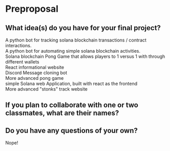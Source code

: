 # Preproposal

## What idea(s) do you have for your final project?
A python bot for tracking solana blockchain transactions / contract interactions.
<br>
A python bot for automating simple solana blockchain activities.
<br>
Solana blockchain Pong Game that allows players to 1 versus 1 with through different wallets
<br>
React informational website
<br>
Discord Message cloning bot
<br>
More advanced pong game
<br>
simple Solana web Application, built with react as the frontend
<br>
More advanced "stonks" track website

## If you plan to collaborate with one or two classmates, what are their names?



## Do you have any questions of your own?

Nope!
